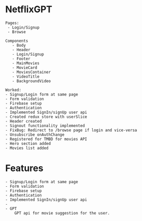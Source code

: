 # NetflixGPT

    Pages:
     - Login/Signup
     - Browse

    Components
       - Body
       - Header
       - Login/Signup
       - Footer
       - MainMovies
       - MovieCard
       - MoviesContainer
       - VideoTitle
       - BackgroundVideo

    Worked:
    - Signup/Login form at same page
    - Form validation
    - Firebase setup
    - Authentication
    - Implemented SignIn/signUp user api
    - Created redux store with userSlice
    - Header created
    - Signout functionality implemented
    - FixBug: Redirect to /browse page if login and vice-versa
    - Unsubscribe onAuthChange
    - Registered for TMBD for movies API
    - Hero section added
    - Movies list added



# Features

    - Signup/Login form at same page
    - Form validation
    - Firebase setup
    - Authentication
    - Implemented SignIn/signUp user api
    -
    - GPT
        GPT api for movie suggestion for the user.